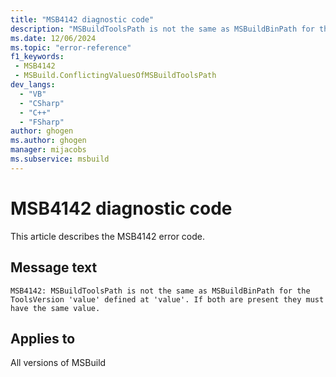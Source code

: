```yaml
---
title: "MSB4142 diagnostic code"
description: "MSBuildToolsPath is not the same as MSBuildBinPath for the ToolsVersion 'value' defined at 'value'. If both are present they must have the same value."
ms.date: 12/06/2024
ms.topic: "error-reference"
f1_keywords:
 - MSB4142
 - MSBuild.ConflictingValuesOfMSBuildToolsPath
dev_langs:
  - "VB"
  - "CSharp"
  - "C++"
  - "FSharp"
author: ghogen
ms.author: ghogen
manager: mijacobs
ms.subservice: msbuild
---
```


# MSB4142 diagnostic code

<!-- :::ErrorDefinitionDescription::: -->
<!-- :::editable-content name="introDescription"::: -->
This article describes the MSB4142 error code.
<!-- :::editable-content-end::: -->

## Message text

`MSB4142: MSBuildToolsPath is not the same as MSBuildBinPath for the ToolsVersion 'value' defined at 'value'. If both are present they must have the same value.`

<!-- :::editable-content name="postOutputDescription"::: -->
<!--
{StrBegin="MSB4142: "}
-->
<!-- :::editable-content-end::: -->
<!-- :::ErrorDefinitionDescription-end::: -->

## Applies to

All versions of MSBuild
